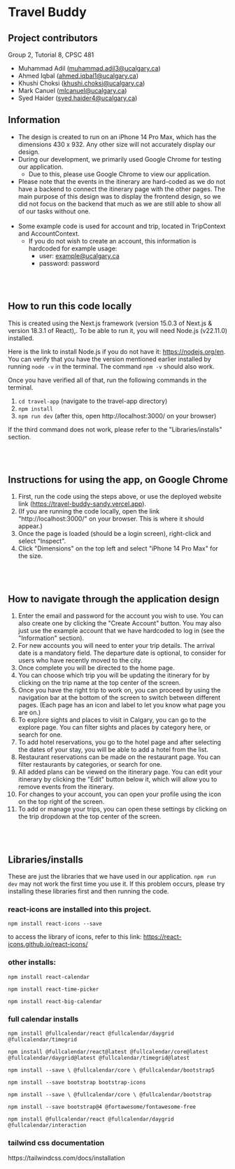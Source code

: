 # Travel Buddy

## Project contributors
Group 2, Tutorial 8, CPSC 481
- Muhammad Adil (muhammad.adil3@ucalgary.ca)
- Ahmed Iqbal (ahmed.iqbal1@ucalgary.ca)
- Khushi Choksi (khushi.choksi@ucalgary.ca)
- Mark Canuel (mlcanuel@ucalgary.ca)
- Syed Haider (syed.haider4@ucalgary.ca)


## Information
* The design is created to run on an iPhone 14 Pro Max, which has the dimensions 430 x 932. Any other size will not accurately display our design.
* During our development, we primarily used Google Chrome for testing our application.
  * Due to this, please use Google Chrome to view our application.    
* Please note that the events in the itinerary are hard-coded as we do not have a backend to connect the itinerary page with the other pages. The main purpose of this design was to display the frontend design, so we did not focus on the backend that much as we are still able to show all of our tasks without one. 
<br/><br/>
* Some example code is used for account and trip, located in TripContext and AccountContext.
  * If you do not wish to create an account, this information is hardcoded for example usage:
    * user: example@ucalgary.ca
    * password: password


<br/><br/>
## How to run this code locally
This is created using the Next.js framework (version 15.0.3 of Next.js & version 18.3.1 of React),. To be able to run it, you will need Node.js (v22.11.0) installed.

Here is the link to install Node.js if you do not have it: https://nodejs.org/en. You can verify that you have the version mentioned earlier installed by running `node -v` in the terminal. The command `npm -v` should also work. 

Once you have verified all of that, run the following commands in the terminal. 
1. `cd travel-app`              (navigate to the travel-app directory)
2. `npm install`
3. `npm run dev`                (after this, open http://localhost:3000/ on your browser)

If the third command does not work, please refer to the "Libraries/installs" section. 


<br/><br/>
## Instructions for using the app, on Google Chrome

1. First, run the code using the steps above, or use the deployed website link (https://travel-buddy-sandy.vercel.app).
2. (If you are running the code locally, open the link "http://localhost:3000/" on your browser. This is where it should appear.)
3. Once the page is loaded (should be a login screen), right-click and select "Inspect".
4. Click "Dimensions" on the top left and select "iPhone 14 Pro Max" for the size.


<br/><br/>
## How to navigate through the application design

1. Enter the email and password for the account you wish to use. You can also create one by clicking the "Create Account" button. You may also just use the example account that we have hardcoded to log in (see the "Information" section).
2. For new accounts you will need to enter your trip details. The arrival date is a mandatory field. The departure date is optional, to consider for users who have recently moved to the city.
3. Once complete you will be directed to the home page.
4. You can choose which trip you will be updating the itinerary for by clicking on the trip name at the top center of the screen.
5. Once you have the right trip to work on, you can proceed by using the navigation bar at the bottom of the screen to switch between different pages. (Each page has an icon and label to let you know what page you are on.)
6. To explore sights and places to visit in Calgary, you can go to the explore page. You can filter sights and places by category here, or search for one.
7. To add hotel reservations, you go to the hotel page and after selecting the dates of your stay, you will be able to add a hotel from the list.
8. Restaurant reservations can be made on the restaurant page. You can filter restaurants by categories, or search for one. 
9. All added plans can be viewed on the itinerary page. You can edit your itinerary by clicking the "Edit" button below it, which will allow you to remove events from the itinerary.
10. For changes to your account, you can open your profile using the icon on the top right of the screen.
11. To add or manage your trips, you can open these settings by clicking on the trip dropdown at the top center of the screen.



<br/><br/>
## Libraries/installs
These are just the libraries that we have used in our application. `npm run dev` may not work the first time you use it. If this problem occurs, please try installing these libraries first and then running the code.
### react-icons are installed into this project.

<p>
 
`npm install react-icons --save`
 
to access the library of icons, refer to this link: https://react-icons.github.io/react-icons/
</p>

### other installs:

<p>

`npm install react-calendar`

`npm install react-time-picker`

`npm install react-big-calendar`

</p>

### full calendar installs

<p>
 
`npm install @fullcalendar/react @fullcalendar/daygrid @fullcalendar/timegrid`

`npm install @fullcalendar/react@latest @fullcalendar/core@latest @fullcalendar/daygrid@latest @fullcalendar/timegrid@latest`

`npm install --save \
 @fullcalendar/core \
 @fullcalendar/bootstrap5`

`npm install --save bootstrap bootstrap-icons`

`npm install --save \
 @fullcalendar/core \
 @fullcalendar/bootstrap`

`npm install --save bootstrap@4 @fortawesome/fontawesome-free`

`npm install @fullcalendar/react @fullcalendar/daygrid @fullcalendar/interaction`

</p>

### tailwind css documentation

<p>https://tailwindcss.com/docs/installation</p>
